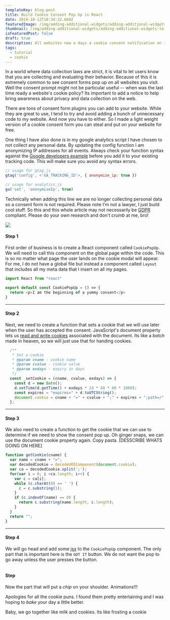 ```yaml
---
templateKey: blog-post
title: Build Cookie Consent Pop Up in React
date: 2019-10-12T10:34:22.668Z
featuredImage: /img/adding-additional-widgets/adding-additional-widgets-to-netlify-cms-thumb.png
thumbnail: /img/adding-additional-widgets/adding-additional-widgets-to-netlify-cms-thumb.png
isFeaturedPost: false
draft: true
description: All websites now a days a cookie consent notification on it so why shouldn't my website have one too. Follow along so your React website can be up to date with all that legal jargon.
tags:
  - tutorial
  - cookie
---
```


In a world where data collection laws are strict, it is vital to let users know that you are collecting and evaluating their behavior. Because of this it is extremely common to see consent forms pop up on all websites you visit. Well the consent prompt might not be particular useful -- when was the last time ready a website's cookie policy? Its important to add a notice to help bring awareness about privacy and data collection on the web. 

There are tons of consent form plugins you can add to your website. While they are great to use, I tend to try and avoid adding a bunch of unnecessary code to my website. And now you have to either. So I made a light weight version of a cookie consent form you can steal and put on your website for free. 

One thing I have also done is in my google analytics script I have chosen to not collect any personal data. By updating the config function I am anonymizing IP addresses for all events. Always check your function syntax against the [Google developers example](https://developers.google.com/analytics/devguides/collection/analyticsjs/ip-anonymization) before you add it to your existing tracking code. This will make sure you avoid any syntax errors.

```javascript
// usage for gtag.js
gtag('config', <'GA_TRACKING_ID'>, { anonymize_ip: true })
```

```javascript
// usage for analytics.js
ga('set', 'anonymizeIp', true)
```

Technically when adding this line we are no longer collecting personal data so a consent form is not required. Please note I'm not a lawyer, I just build cool stuff. So this and this whole article may not necessarily be [GDPR](https://eugdpr.org/) compliant. Please do your own research and don't _crumb_ at me, bro!

<img src="https://media.giphy.com/media/8cfNwKytlzCVhhElCq/giphy.gif" /></div>


#### Step 1
First order of business is to create a React component called `CookiePopUp`. We will need to call this component on the global page within the code. This is so no matter what page the user lands on the cookie modal will appear. For me, I do not have a global file but instead a component called `Layout` that includes all my meta data that I insert on all my pages. 

```javascript
import React from "react"

export default const CookiePopUp = () => {
  return <p>I am the beginning of a yummy consent</p>
}
```
*** 

#### Step 2
Next, we need to create a function that sets a cookie that we will use later when the user has accepted the consent. JavaScript's document property lets us [read and write cookies](https://www.w3schools.com/js/js_cookies.asp) associated with the document. Its like a _batch_ made in heaven, so we will just use that for handing cookies. 

```javascript
  /**
   * Set a cookie
   * @param cname - cookie name
   * @param cvalue - cookie value
   * @param exdays - expiry in days
   */
  const _setCookie = (cname, cvalue, exdays) => {
    const d = new Date();
    d.setTime(d.getTime() + exdays * 24 * 60 * 60 * 1000);
    const expires = "expires=" + d.toUTCString();
    document.cookie = cname + "=" + cvalue + ";" + expires + ";path=/";
  };
```

***

#### Step 3

We also need to create a function to get the cookie that we can use to determine if we need to show the consent pop up. Oh ginger snaps, we can use the document cookie property again. Copy pasta.
[DESSCRIBE WHATS GOING ON HERE]

```javascript
function getCookie(cname) {
  var name = cname + "=";
  var decodedCookie = decodeURIComponent(document.cookie);
  var ca = decodedCookie.split(';');
  for(var i = 0; i <ca.length; i++) {
    var c = ca[i];
    while (c.charAt(0) == ' ') {
      c = c.substring(1);
    }
    if (c.indexOf(name) == 0) {
      return c.substring(name.length, c.length);
    }
  }
  return "";
}
```

***

#### Step 4
We will go head and add some [jsx](https://reactjs.org/docs/introducing-jsx.html) to the `CookiePopUp` component. The only part that is important here is the `GOT IT` button. We do not want the pop to go away unless the user presses the button. 

```
```

#### Step 
Now the part that will put a _chip_ on your shoulder. Animations!!!




Apologies for all the cookie puns. I found them pretty entertaining and I was hoping to _bake_ your day a little better.

Baby, we go together like milk and cookies.
Its like frosting a cookie

